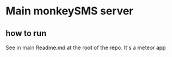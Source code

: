 # Main monkeySMS server

## how to run

See in main Readme.md at the root of the repo. It's a meteor app
